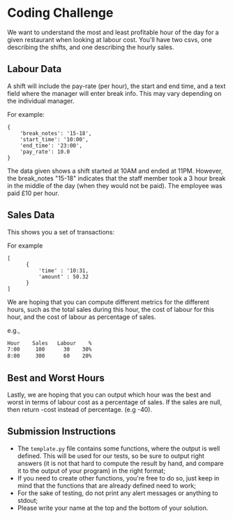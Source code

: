 # Coding Challenge

We want to understand the most and least profitable hour of the day for a given restaurant when looking at labour cost. You'll have two csvs, one describing the shifts, and one describing the hourly sales.

## Labour Data

A shift will include the pay-rate (per hour), the start and end time, and a text field where the manager will enter break info. This may vary depending on the individual manager.

For example:

```python3
{
    'break_notes': '15-18',
    'start_time': '10:00',
    'end_time': '23:00',
    'pay_rate': 10.0
}
```

The data given shows a shift started at 10AM and ended at 11PM. However, the break_notes "15-18" indicates that the staff member took a 3 hour break in the middle of the day (when they would not be paid). The employee was paid £10 per hour.

## Sales Data

This shows you a set of transactions:

For example

```python3
[
      {
          'time' : '10:31,
          'amount' : 50.32
      }
]
```

We are hoping that you can compute different metrics for the different hours,
such as the total sales during this hour, the cost of labour for this hour, and
the cost of labour as percentage of sales.

e.g.,

```md
Hour    Sales   Labour    %
7:00     100      30    30%
8:00     300      60    20%
```

## Best and Worst Hours

Lastly, we are hoping that you can output which hour was the best and worst in terms of labour cost as a percentage of sales. If the sales are null, then return -cost instead of percentage. (e.g -40).

## Submission Instructions

- The `template.py` file contains some functions, where the output is well defined. This will be used for our tests, so be sure to output right answers (it is not that hard to compute the result by hand, and compare it to the output of your program) in the right format;
- If you need to create other functions, you're free to do so, just keep in mind that the functions that are already defined need to work;
- For the sake of testing, do not print any alert messages or anything to stdout;
- Please write your name at the top and the bottom of your solution.
